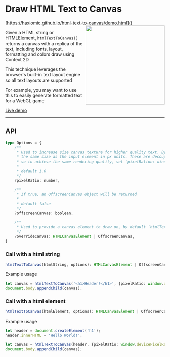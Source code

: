 # Draw HTML Text to Canvas

[https://haxiomic.github.io/html-text-to-canvas/demo.html](<img width="250px" align="right" src="https://user-images.githubusercontent.com/3742992/118414852-df289980-b69e-11eb-93f3-37e12b512c7e.png">)

Given a HTML string or HTMLElement, `htmlTextToCanvas()` returns a canvas with a replica of the text, including fonts, layout, formatting and colors draw using Context 2D

This technique leverages the browser's built-in text layout engine so all text layouts are supported

For example, you may want to use this to easily generate formatted text for a WebGL game

[Live demo](https://haxiomic.github.io/html-text-to-canvas/demo.html)

-----

## API

```typescript
type Options = {
	/**
	 * Used to increase size canvas texture for higher quality text. By default, the canvas texture has
	 * the same size as the input element in px units. These are decoupled from hardware pixel densities,
	 * so to achieve the same rendering quality, set `pixelRation: window.devicePixelRatio`
	 * 
	 * default 1.0
	 */
	?pixelRatio: number,

	/**
	 * If true, an OffscreenCanvas object will be returned
	 * 
	 * default false
	 */
	?offscreenCanvas: boolean,

	/**
	 * Used to provide a canvas element to draw on, by default `htmlTextToCanvas()` creates a new canvas
	 */
	?overrideCanvas: HTMLCanvasElement | OffscreenCanvas,
}
```

### Call with a html string
```typescript
htmlTextToCanvas(htmlString, options): HTMLCanvasElement | OffscreenCanvas;
```

Example usage
```typescript
let canvas = htmlTextToCanvas('<h1>Header!</h1>', {pixelRatio: window.devicePixelRatio});
document.body.appendChild(canvas);
```

### Call with a html element
```typescript
htmlTextToCanvas(htmlElement, options): HTMLCanvasElement | OffscreenCanvas;
```

Example usage
```typescript
let header = document.createElement('h1');
header.innerHTML = 'Hello World!';

let canvas = htmlTextToCanvas(header, {pixelRatio: window.devicePixelRatio});
document.body.appendChild(canvas);
```
